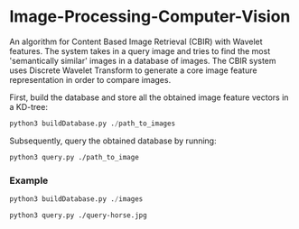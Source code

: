 # Image-Processing-Computer-Vision

An algorithm for Content Based Image Retrieval (CBIR) with Wavelet features. The system takes in a query image and tries 
to find the most 'semantically similar' images in a database of images. The CBIR system uses Discrete Wavelet 
Transform to generate a core image feature representation in order to compare images.

First, build the database and store all the obtained image feature vectors in a KD-tree:

```python
python3 buildDatabase.py ./path_to_images
```
Subsequently, query the obtained database by running:

```bash
python3 query.py ./path_to_image
```

### Example
```python
python3 buildDatabase.py ./images
```

```bash
python3 query.py ./query-horse.jpg
```
